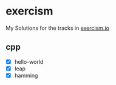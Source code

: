 # exercism
My Solutions for the tracks in [exercism.io](https://exercism.io)

## cpp

- [x] hello-world
- [x] leap
- [x] hamming